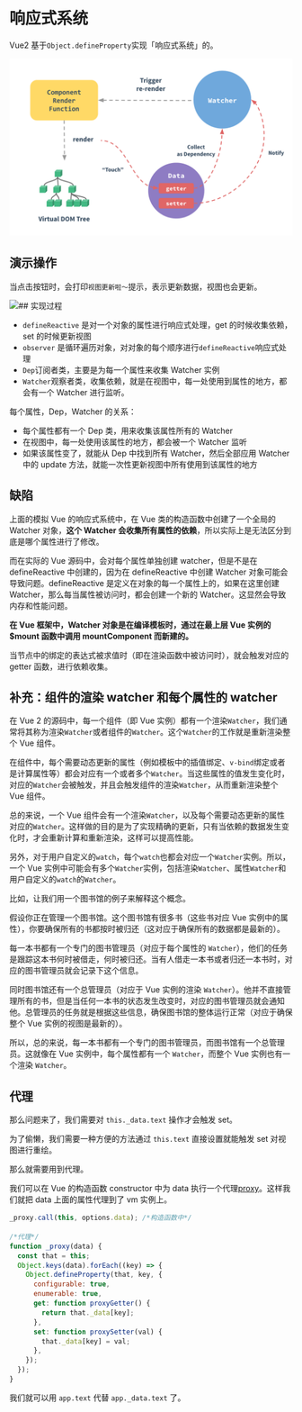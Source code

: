 # 响应式系统

Vue2 基于`Object.defineProperty`实现「响应式系统」的。

![](../images/2023-10-12-14-53-03.png)

## 演示操作

当点击按钮时，会打印`视图更新啦～`提示，表示更新数据，视图也会更新。

![](../images/2023-10-12-14-53-38.png)## 实现过程

- `defineReactive` 是对一个对象的属性进行响应式处理，get 的时候收集依赖，set 的时候更新视图
- `observer` 是循环遍历对象，对对象的每个顺序进行`defineReactive`响应式处理
- `Dep`订阅者类，主要是为每一个属性来收集 Watcher 实例
- `Watcher`观察者类，收集依赖，就是在视图中，每一处使用到属性的地方，都会有一个 Watcher 进行监听。

每个属性，Dep，Watcher 的关系：

- 每个属性都有一个 Dep 类，用来收集该属性所有的 Watcher
- 在视图中，每一处使用该属性的地方，都会被一个 Watcher 监听
- 如果该属性变了，就能从 Dep 中找到所有 Watcher，然后全部应用 Watcher 中的 update 方法，就能一次性更新视图中所有使用到该属性的地方

## 缺陷

上面的模拟 Vue 的响应式系统中，在 Vue 类的构造函数中创建了一个全局的 Watcher 对象，**这个 Watcher 会收集所有属性的依赖**，所以实际上是无法区分到底是哪个属性进行了修改。

而在实际的 Vue 源码中，会对每个属性单独创建 watcher，但是不是在 defineReactive 中创建的，因为在 defineReactive 中创建 Watcher 对象可能会导致问题。defineReactive 是定义在对象的每一个属性上的，如果在这里创建 Watcher，那么每当属性被访问时，都会创建一个新的 Watcher。这显然会导致内存和性能问题。

**在 Vue 框架中，Watcher 对象是在编译模板时，通过在最上层 Vue 实例的 $mount 函数中调用 mountComponent 而新建的。**

当节点中的绑定的表达式被求值时（即在渲染函数中被访问时），就会触发对应的 getter 函数，进行依赖收集。

## 补充：组件的渲染 watcher 和每个属性的 watcher

在 Vue 2 的源码中，每一个组件（即 Vue 实例）都有一个渲染`Watcher`，我们通常将其称为渲染`Watcher`或者组件的`Watcher`。这个`Watcher`的工作就是重新渲染整个 Vue 组件。

在组件中，每个需要动态更新的属性（例如模板中的插值绑定、`v-bind`绑定或者是计算属性等）都会对应有一个或者多个`Watcher`。当这些属性的值发生变化时，对应的`Watcher`会被触发，并且会触发组件的渲染`Watcher`，从而重新渲染整个 Vue 组件。

总的来说，一个 Vue 组件会有一个渲染`Watcher`，以及每个需要动态更新的属性对应的`Watcher`。这样做的目的是为了实现精确的更新，只有当依赖的数据发生变化时，才会重新计算和重新渲染，这样可以提高性能。

另外，对于用户自定义的`watch`，每个`watch`也都会对应一个`Watcher`实例。所以，一个 Vue 实例中可能会有多个`Watcher`实例，包括渲染`Watcher`、属性`Watcher`和用户自定义的`watch`的`Watcher`。

比如，让我们用一个图书馆的例子来解释这个概念。

假设你正在管理一个图书馆。这个图书馆有很多书（这些书对应 Vue 实例中的属性），你要确保所有的书都按时被归还（这对应于确保所有的数据都是最新的）。

每一本书都有一个专门的图书管理员（对应于每个属性的 `Watcher`），他们的任务是跟踪这本书何时被借走，何时被归还。当有人借走一本书或者归还一本书时，对应的图书管理员就会记录下这个信息。

同时图书馆还有一个总管理员（对应于 Vue 实例的渲染 `Watcher`）。他并不直接管理所有的书，但是当任何一本书的状态发生改变时，对应的图书管理员就会通知他。总管理员的任务就是根据这些信息，确保图书馆的整体运行正常（对应于确保整个 Vue 实例的视图是最新的）。

所以，总的来说，每一本书都有一个专门的图书管理员，而图书馆有一个总管理员。这就像在 Vue 实例中，每个属性都有一个 `Watcher`，而整个 Vue 实例也有一个渲染 `Watcher`。

## 代理

那么问题来了，我们需要对 `this._data.text` 操作才会触发 set。

为了偷懒，我们需要一种方便的方法通过 `this.text` 直接设置就能触发 set 对视图进行重绘。

那么就需要用到代理。

我们可以在 Vue 的构造函数 constructor 中为 data 执行一个代理[proxy](https://github.com/vuejs/vue/blob/dev/src/core/instance/state.js#L33)。这样我们就把 data 上面的属性代理到了 vm 实例上。

```js
_proxy.call(this, options.data); /*构造函数中*/

/*代理*/
function _proxy(data) {
  const that = this;
  Object.keys(data).forEach((key) => {
    Object.defineProperty(that, key, {
      configurable: true,
      enumerable: true,
      get: function proxyGetter() {
        return that._data[key];
      },
      set: function proxySetter(val) {
        that._data[key] = val;
      },
    });
  });
}
```

我们就可以用 `app.text` 代替 `app._data.text` 了。
